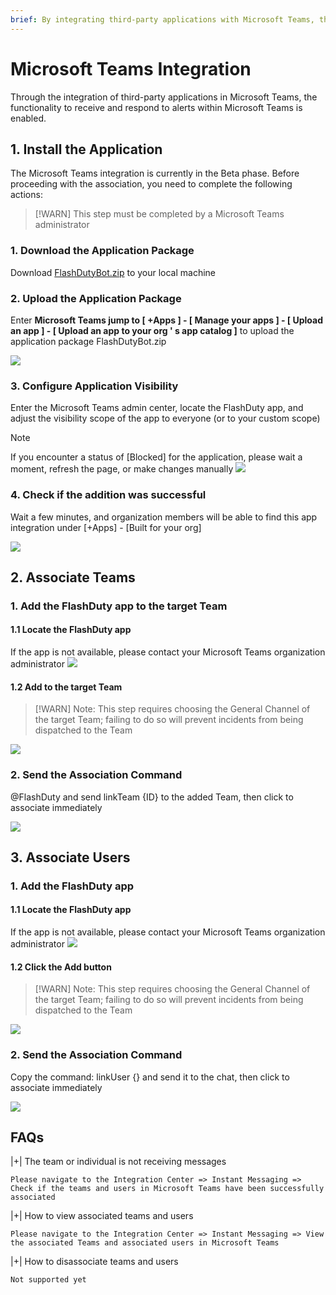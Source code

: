 ```yaml
---
brief: By integrating third-party applications with Microsoft Teams, the capability to receive and respond to alerts directly within Microsoft Teams is realized
---
```


# Microsoft Teams Integration

Through the integration of third-party applications in Microsoft Teams, the functionality to receive and respond to alerts within Microsoft Teams is enabled.
## 1. Install the Application

The Microsoft Teams integration is currently in the Beta phase. Before proceeding with the association, you need to complete the following actions:

> [!WARN]
> This step must be completed by a Microsoft Teams administrator

### 1. Download the Application Package
Download [FlashDutyBot.zip](https://fcpub-1301667576.cos.ap-nanjing.myqcloud.com/flashduty/integration/microsoft-teams/FlashDutyBot.zip) to your local machine

### 2. Upload the Application Package
Enter **Microsoft Teams jump to [ +Apps ] - [ Manage your apps ] - [ Upload an app ] - [ Upload an app to your org ' s app catalog ]** to upload the application package FlashDutyBot.zip

![](https://fcdoc.github.io/img/zh/flashduty/mixin/instant_messaging/microsoft_teams/1.avif)

### 3. Configure Application Visibility
Enter the Microsoft Teams admin center, locate the FlashDuty app, and adjust the visibility scope of the app to everyone (or to your custom scope)

> [!NOTE]
> If you encounter a status of [Blocked] for the application, please wait a moment, refresh the page, or make changes manually
![](https://fcdoc.github.io/img/zh/flashduty/mixin/instant_messaging/microsoft_teams/2.avif)

### 4. Check if the addition was successful
Wait a few minutes, and organization members will be able to find this app integration under [+Apps] - [Built for your org]

![](https://fcdoc.github.io/img/zh/flashduty/mixin/instant_messaging/microsoft_teams/3.avif)

## 2. Associate Teams

### 1. Add the FlashDuty app to the target Team

#### 1.1 Locate the FlashDuty app
If the app is not available, please contact your Microsoft Teams organization administrator
![](https://fcdoc.github.io/img/zh/flashduty/mixin/instant_messaging/microsoft_teams/3.avif)

#### 1.2 Add to the target Team
> [!WARN]
> Note: This step requires choosing the General Channel of the target Team; failing to do so will prevent incidents from being dispatched to the Team

![](https://fcdoc.github.io/img/zh/flashduty/mixin/instant_messaging/microsoft_teams/4.avif)

### 2. Send the Association Command
@FlashDuty and send linkTeam {ID} to the added Team, then click to associate immediately

![](https://fcdoc.github.io/img/zh/flashduty/mixin/instant_messaging/microsoft_teams/5.avif)

## 3. Associate Users

### 1. Add the FlashDuty app

#### 1.1 Locate the FlashDuty app
If the app is not available, please contact your Microsoft Teams organization administrator
![](https://fcdoc.github.io/img/zh/flashduty/mixin/instant_messaging/microsoft_teams/3.avif)

#### 1.2 Click the Add button
> [!WARN]
> Note: This step requires choosing the General Channel of the target Team; failing to do so will prevent incidents from being dispatched to the Team

![](https://fcdoc.github.io/img/zh/flashduty/mixin/instant_messaging/microsoft_teams/6.avif)

### 2. Send the Association Command
Copy the command: linkUser {} and send it to the chat, then click to associate immediately

![](https://fcdoc.github.io/img/zh/flashduty/mixin/instant_messaging/microsoft_teams/7.avif)

## FAQs

|+| The team or individual is not receiving messages

    Please navigate to the Integration Center => Instant Messaging => Check if the teams and users in Microsoft Teams have been successfully associated

|+| How to view associated teams and users

    Please navigate to the Integration Center => Instant Messaging => View the associated Teams and associated users in Microsoft Teams

|+| How to disassociate teams and users

    Not supported yet